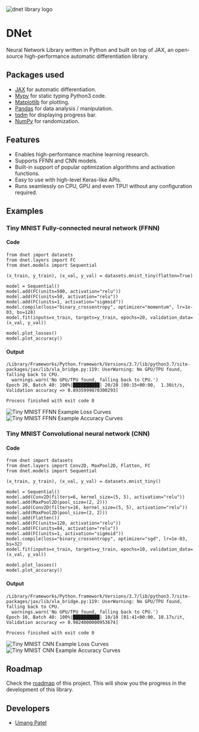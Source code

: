 ![dnet library logo](assets/logo.png "DNet library")
# DNet
Neural Network Library written in Python and built on top of JAX, an open-source high-performance automatic differentiation library.

## Packages used
* [JAX](https://github.com/google/jax) for automatic differentiation.
* [Mypy](https://github.com/python/mypy) for static typing Python3 code.
* [Matplotlib](https://github.com/matplotlib/matplotlib) for plotting.
* [Pandas](https://github.com/pandas-dev/pandas) for data analysis / manipulation.
* [tqdm](https://github.com/tqdm/tqdm) for displaying progress bar.
* [NumPy](https://github.com/numpy/numpy) for randomization.

## Features
* Enables high-performance machine learning research.
* Supports FFNN and CNN models.
* Built-in support of popular optimization algorithms and activation functions.
* Easy to use with high-level Keras-like APIs.
* Runs seamlessly on CPU, GPU and even TPU! without any configuration required.

## Examples

### Tiny MNIST Fully-connected neural network (FFNN)

#### Code
```python3
from dnet import datasets
from dnet.layers import FC
from dnet.models import Sequential

(x_train, y_train), (x_val, y_val) = datasets.mnist_tiny(flatten=True)

model = Sequential()
model.add(FC(units=500, activation="relu"))
model.add(FC(units=50, activation="relu"))
model.add(FC(units=1, activation="sigmoid"))
model.compile(loss="binary_crossentropy", optimizer="momentum", lr=1e-03, bs=128)
model.fit(inputs=x_train, targets=y_train, epochs=20, validation_data=(x_val, y_val))

model.plot_losses()
model.plot_accuracy()
```

#### Output
```terminal
/Library/Frameworks/Python.framework/Versions/3.7/lib/python3.7/site-packages/jax/lib/xla_bridge.py:119: UserWarning: No GPU/TPU found, falling back to CPU.
  warnings.warn('No GPU/TPU found, falling back to CPU.')
Epoch 20, Batch 40: 100%|██████████| 20/20 [00:15<00:00,  1.30it/s, Validation accuracy => 0.8935999870300293]

Process finished with exit code 0
```

![Tiny MNIST FFNN Example Loss Curves](assets/mnist_ffnn_example_loss_curve.png "Loss Curves")
![Tiny MNIST FFNN Example Accuracy Curves](assets/mnist_ffnn_example_acc_curve.png "Accuracy Curves")

### Tiny MNIST Convolutional neural network (CNN)

#### Code
```python3
from dnet import datasets
from dnet.layers import Conv2D, MaxPool2D, Flatten, FC
from dnet.models import Sequential

(x_train, y_train), (x_val, y_val) = datasets.mnist_tiny()

model = Sequential()
model.add(Conv2D(filters=6, kernel_size=(5, 5), activation="relu"))
model.add(MaxPool2D(pool_size=(2, 2)))
model.add(Conv2D(filters=16, kernel_size=(5, 5), activation="relu"))
model.add(MaxPool2D(pool_size=(2, 2)))
model.add(Flatten())
model.add(FC(units=120, activation="relu"))
model.add(FC(units=84, activation="relu"))
model.add(FC(units=1, activation="sigmoid"))
model.compile(loss="binary_crossentropy", optimizer="sgd", lr=1e-03, bs=32)
model.fit(inputs=x_train, targets=y_train, epochs=10, validation_data=(x_val, y_val))

model.plot_losses()
model.plot_accuracy()
```

#### Output
```
/Library/Frameworks/Python.framework/Versions/3.7/lib/python3.7/site-packages/jax/lib/xla_bridge.py:119: UserWarning: No GPU/TPU found, falling back to CPU.
  warnings.warn('No GPU/TPU found, falling back to CPU.')
Epoch 10, Batch 40: 100%|██████████| 10/10 [01:41<00:00, 10.17s/it, Validation accuracy => 0.9824000000953674]

Process finished with exit code 0
```

![Tiny MNIST CNN Example Loss Curves](assets/mnist_cnn_example_loss_curve.png "Loss Curves")
![Tiny MNIST CNN Example Accuracy Curves](assets/mnist_cnn_example_acc_curve.png "Accuracy Curves")

## Roadmap
Check the [roadmap](https://github.com/umangjpatel/dnet/projects/2) of this project. This will show you the progress in the development of this library.

## Developers
* [Umang Patel](https://github.com/umangjpatel)
